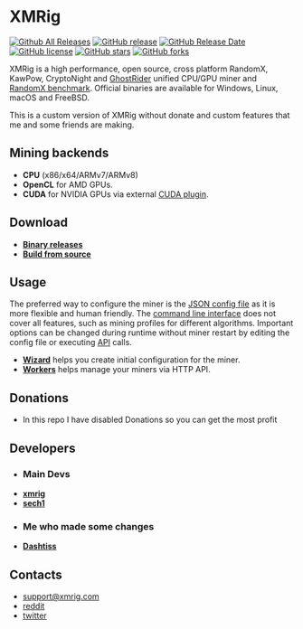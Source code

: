 # XMRig

[![Github All Releases](https://img.shields.io/github/downloads/Dashtiss/xmrig/total.svg)](https://github.com/Dashtiss/xmrig/releases)
[![GitHub release](https://img.shields.io/github/release/Dashtiss/xmrig/all.svg)](https://github.com/Dashtiss/xmrig/releases)
[![GitHub Release Date](https://img.shields.io/github/release-date/xmrig/xmrig.svg)](https://github.com/Dashtiss/xmrig/releases)
[![GitHub license](https://img.shields.io/github/license/xmrig/xmrig.svg)](https://github.com/Dashtiss/xmrig/blob/master/LICENSE)
[![GitHub stars](https://img.shields.io/github/stars/Dashtiss/xmrig.svg)](https://github.com/Dashtiss/xmrig/stargazers)
[![GitHub forks](https://img.shields.io/github/forks/Dashtiss/xmrig.svg)](https://github.com/Dashtiss/xmrig/network)

XMRig is a high performance, open source, cross platform RandomX, KawPow, CryptoNight and [GhostRider](https://github.com/Dashtiss/xmrig/tree/master/src/crypto/ghostrider#readme) unified CPU/GPU miner and [RandomX benchmark](https://xmrig.com/benchmark). Official binaries are available for Windows, Linux, macOS and FreeBSD.

This is a custom version of XMRig without donate and custom features that me and some friends are making.

## Mining backends
- **CPU** (x86/x64/ARMv7/ARMv8)
- **OpenCL** for AMD GPUs.
- **CUDA** for NVIDIA GPUs via external [CUDA plugin](https://github.com/xmrig/xmrig-cuda).

## Download
* **[Binary releases](https://github.com/Dashtiss/xmrig/releases)**
* **[Build from source](https://xmrig.com/docs/miner/build)**

## Usage
The preferred way to configure the miner is the [JSON config file](https://xmrig.com/docs/miner/config) as it is more flexible and human friendly. The [command line interface](https://xmrig.com/docs/miner/command-line-options) does not cover all features, such as mining profiles for different algorithms. Important options can be changed during runtime without miner restart by editing the config file or executing [API](https://xmrig.com/docs/miner/api) calls.

* **[Wizard](https://xmrig.com/wizard)** helps you create initial configuration for the miner.
* **[Workers](http://workers.xmrig.info)** helps manage your miners via HTTP API.

## Donations
* In this repo I have disabled Donations so you can get the most profit

## Developers
* ### Main Devs
* **[xmrig](https://github.com/xmrig)**
* **[sech1](https://github.com/SChernykh)**
* ### Me who made some changes
* **[Dashtiss](https://github.com/Dashtiss)**

## Contacts
* support@xmrig.com
* [reddit](https://www.reddit.com/user/XMRig/)
* [twitter](https://twitter.com/xmrig_dev)
